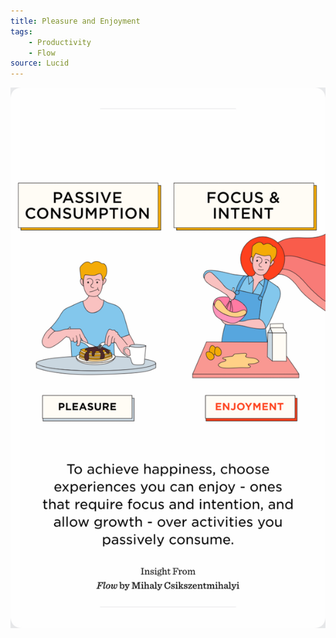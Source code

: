 ```yaml
---
title: Pleasure and Enjoyment
tags:
    - Productivity
    - Flow
source: Lucid
---
```

![](IMG_79101B4502EB-1.jpeg)